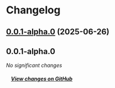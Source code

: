 # Changelog



## [0.0.1-alpha.0](https://github.com/aurora-mp/framework/compare/0.0.0...0.0.1-alpha.0) (2025-06-26)

## 0.0.1-alpha.0

*No significant changes*

##### &nbsp;&nbsp;&nbsp;&nbsp;[View changes on GitHub](https://github.com/aurora-mp/framework/compare/9def04a9024f83021c070d5657fa90d1f3deb9ea...0.0.0)
